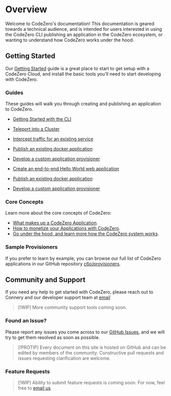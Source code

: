 # Overview #

Welcome to CodeZero's documentation!  This documentation is geared towards a technical audience, and is intended for users interested in using the CodeZero CLI publishing an application in the CodeZero ecosystem, or wanting to understand how CodeZero works under the hood.

## Getting Started

Our [Getting Started](../guides/getting-started) guide is a great place to start to get setup with a CodeZero Cloud, and install the basic tools you'll need to start developing with CodeZero.

### Guides

These guides will walk you through creating and publishing an application to CodeZero.

* [Getting Started with the CLI](../guides/cli)
* [Teleport into a Cluster](../guides/teleport)
* [Intercept traffic for an existing service](../guides/intercept)

* [Publish an existing docker application](../guides/appengine)
* [Develop a custom application provisioner](../guides/custom-provisioner)

* [Create an end-to-end Hello World web application](../guides/hello-world)
* [Publish an existing docker application](../guides/appengine)
* [Develop a custom application provisioner](../guides/custom-provisioner)

### Core Concepts

Learn more about the core concepts of CodeZero:

* [What makes up a CodeZero Application](../concepts/applications).
* [How to monetize your Applications with CodeZero](../concepts/monetization).
* [Go under the hood, and learn more how the CodeZero system works](../concepts/codezero-system).

### Sample Provisioners

If you prefer to learn by example, you can browse our full list of CodeZero applications in our GitHub repository [c6o/provisioners](https://github.com/c6o/provisioners).

## Community and Support

If you need any help to get started with CodeZero, please reach out to Connery and our developer support team at [email](mailto:support@codezero.io)

> [!WIP]
> More community support tools coming soon.

### Found an Issue?

Please report any issues you come across to our [GitHub Issues](https://github.com/c6o/roadmap/issues), and we will try to get them resolved as soon as possible.

> [!PROTIP]
> Every document on this site is hosted on GitHub and can be edited by members of the community. Constructive pull requests and issues requesting clarification are welcome.

### Feature Requests

> [!WIP]
> Ability to submit feature requests is coming soon.  For now, feel free to [email us](mailto:support@codezero.io).
